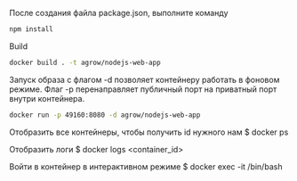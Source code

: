 После создания файла package.json, выполните команду
```bash
npm install
```

Build
```bash
docker build . -t agrow/nodejs-web-app
```

Запуск образа с флагом -d позволяет контейнеру работать в фоновом режиме. Флаг -p перенаправляет публичный порт 
на приватный порт внутри контейнера.
```bash
docker run -p 49160:8080 -d agrow/nodejs-web-app
```

Отобразить все контейнеры, чтобы получить id нужного нам
$ docker ps

Отобразить логи
$ docker logs <container_id>

Войти в контейнер в интерактивном режиме
$ docker exec -it <container id> /bin/bash